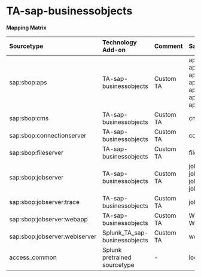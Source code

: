 # TA-sap-businessobjects

**Mapping Matrix**

| Sourcetype | Technology Add-on | Comment | Sample File |
| :--- | :--- | :--- | :--- |
|sap:sbop:aps|TA-sap-businessobjects|Custom TA|aps_sapbo2dev.AdaptiveProcessingServer_30941_2023_03_13_20_27_15_743_trace.glf<br>aps_sapbo2dev.APS.Auditing_120288_2023_03_09_19_24_02_782_trace.glf<br>aps_sapbo2dev.APS.Connectivity_30872_2023_03_13_20_27_12_697_trace.glf<br>aps_sapbo2dev.APS.PromotionManagement_4141273_2023_01_12_10_47_06_495_trace.glf<br>aps_sapbo2dev.APS.Publishing_14547_2023_01_16_19_48_13_699_trace.glf<br>aps_sapbo2dev.APS.Search_14424_2023_01_16_19_48_09_202_trace.glf<br>aps_sapbo2dev.APS.WebIDSLBridge_30884_2023_03_13_20_27_14_671_trace.glf |
|sap:sbop:cms	| TA-sap-businessobjects| Custom TA | cms_sapbo2dev.CentralManagementServer_14049_2023_01_16_17_46_50_975_trace.glf |
|sap:sbop:connectionserver | TA-sap-businessobjects| Custom TA | connectionserver_sapbo2dev.ConnectionServer_14478_2023_01_27_07_09_00_455_trace.glf|
|sap:sbop:fileserver | TA-sap-businessobjects	| Custom TA | fileserver_sapbo2dev.InputFileRepository_30832_2023_03_14_06_11_14_599_trace.glf|
|sap:sbop:jobserver | TA-sap-businessobjects| Custom TA | jobserver_sapbo2dev.AdaptiveJobServer_AuthenticationUpdateSchedulingService_CHILD0_1777415_2023_01_24_17_42_24_398_trace.glf<br>jobserver_sapbo2dev.AdaptiveJobServer_LCMSchedulingService_CHILD0_4047770_2023_01_08_21_31_24_642_trace.glf<br>jobserver_sapbo2dev.AdaptiveJobServer_PublicationSchedulingService_CHILD0_338002_2023_02_01_22_04_11_803_trace.glf<br>jobserver_sapbo2dev.AdaptiveJobServer_WebIJavaSchedulingService_CHILD0_25792_2023_03_03_21_00_07_999_trace.glf|
|sap:sbop:jobserver:trace	|TA-sap-businessobjects	| Custom TA |	jobserver_sapbo2dev.AdaptiveJobServer_PublicationSchedulingService_CHILD8_ncs.trc|
|sap:sbop:jobserver:webapp|TA-sap-businessobjects	| Custom TA |	Webapp_BIlaunchpad_trace.000001.glf<br>Webapp_CMC_trace.000001.glf|
|sap:sbop:jobserver:webiserver|Splunk_TA_sap-businessobjects | Custom TA | webiserver_sapbo2dev.WebIntelligenceProcessingServer_14508_2023_01_17_03_00_59_890_trace.glf|
|access_common | Splunk pretrained sourcetype	| -	|localhost_access_log..2023-03-22.txt|
